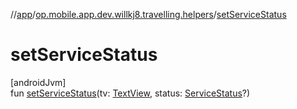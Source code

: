 //[app](../../index.md)/[op.mobile.app.dev.willkj8.travelling.helpers](index.md)/[setServiceStatus](set-service-status.md)

# setServiceStatus

[androidJvm]\
fun [setServiceStatus](set-service-status.md)(tv: [TextView](https://developer.android.com/reference/kotlin/android/widget/TextView.html), status: [ServiceStatus](../op.mobile.app.dev.willkj8.travelling.api/-service-status/index.md)?)
